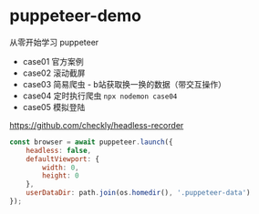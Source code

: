 # puppeteer-demo
从零开始学习 puppeteer

- case01 官方案例
- case02 滚动截屏
- case03 简易爬虫 - b站获取换一换的数据（带交互操作）
- case04 定时执行爬虫 `npx nodemon case04`
- case05 模拟登陆

https://github.com/checkly/headless-recorder

```js
const browser = await puppeteer.launch({
    headless: false,
    defaultViewport: {
        width: 0,
        height: 0
    },
    userDataDir: path.join(os.homedir(), '.puppeteer-data')
});
```